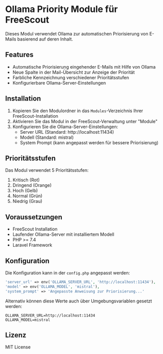 # Ollama Priority Module für FreeScout

Dieses Modul verwendet Ollama zur automatischen Priorisierung von E-Mails basierend auf deren Inhalt.

## Features

- Automatische Priorisierung eingehender E-Mails mit Hilfe von Ollama
- Neue Spalte in der Mail-Übersicht zur Anzeige der Priorität
- Farbliche Kennzeichnung verschiedener Prioritätsstufen
- Konfigurierbare Ollama-Server-Einstellungen

## Installation

1. Kopieren Sie den Modulordner in das `Modules`-Verzeichnis Ihrer FreeScout-Installation
2. Aktivieren Sie das Modul in der FreeScout-Verwaltung unter "Module"
3. Konfigurieren Sie die Ollama-Server-Einstellungen:
   - Server URL (Standard: http://localhost:11434)
   - Modell (Standard: mistral)
   - System Prompt (kann angepasst werden für bessere Priorisierung)

## Prioritätsstufen

Das Modul verwendet 5 Prioritätsstufen:

1. Kritisch (Rot)
2. Dringend (Orange)
3. Hoch (Gelb)
4. Normal (Grün)
5. Niedrig (Grau)

## Voraussetzungen

- FreeScout Installation
- Laufender Ollama-Server mit installiertem Modell
- PHP >= 7.4
- Laravel Framework

## Konfiguration

Die Konfiguration kann in der `config.php` angepasst werden:

```php
'server_url' => env('OLLAMA_SERVER_URL', 'http://localhost:11434'),
'model' => env('OLLAMA_MODEL', 'mistral'),
'system_prompt' => 'Angepasste Anweisung zur Priorisierung...'
```

Alternativ können diese Werte auch über Umgebungsvariablen gesetzt werden:

```env
OLLAMA_SERVER_URL=http://localhost:11434
OLLAMA_MODEL=mistral
```

## Lizenz

MIT License

